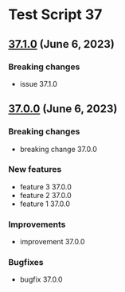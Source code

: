 # Test Script 37

##  [37.1.0](37.1.0.md) (June 6, 2023)
### Breaking changes

* issue 37.1.0

## [37.0.0](37.0.0.md) (June 6, 2023)
### Breaking changes

* breaking change 37.0.0

### New features

* feature 3 37.0.0
* feature 2 37.0.0
* feature 1 37.0.0

### Improvements

* improvement 37.0.0

### Bugfixes

* bugfix 37.0.0

